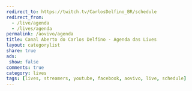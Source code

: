 ```yaml
---
redirect_to: https://twitch.tv/CarlosDelfino_BR/schedule
redirect_from: 
  - /live/agenda
  - /lives/agenda
permalink: /aovivo/agenda
title: Canal Aberto do Carlos Delfino - Agenda das Lives
layout: categorylist
share: true
ads:
 show: false
comments: true
category: lives
tags: [lives, streamers, youtube, facebook, aovivo, live, schedule]
---
```

<script> (function() { var st = document.createElement('script'); st.type = 'text/javascript'; st.async = true; st.src = 'https://www.researchgate.net/javascript/plugin/plugin-api-min.js'; var s = document.getElementsByTagName('script')[0]; s.parentNode.insertBefore(st, s); })(); </script>

<div class="rg-plugin" data-stats="true" data-faces="true" data-publications="true" data-height="800" data-width="900" data-theme="light" data-type="institution" data-installationId="5b6491ec5801f28648656338" />
